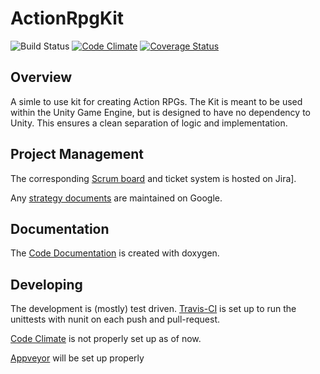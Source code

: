 # ActionRpgKit

![Build Status](https://travis-ci.org/PaulSchweizer/ActionRpgKit.svg?branch=master) [![Code Climate](https://codeclimate.com/github/PaulSchweizer/ActionRpgKit/badges/gpa.svg)](https://codeclimate.com/github/PaulSchweizer/ActionRpgKit) [![Coverage Status](https://coveralls.io/repos/github/PaulSchweizer/ActionRpgKit/badge.svg?branch=master)](https://coveralls.io/github/PaulSchweizer/ActionRpgKit?branch=master)

## Overview
A simle to use kit for creating Action RPGs. The Kit is meant to be used within the Unity Game Engine, but is designed to have no dependency to Unity. This ensures a clean separation of logic and implementation.

## Project Management
The corresponding [Scrum board](https://paulschweizer.atlassian.net/secure/RapidBoard.jspa?projectKey=ARPG&rapidView=4&view=planning.nodetail) and ticket system is hosted on Jira].

Any [strategy documents](https://drive.google.com/open?id=0B_5pqWUPN6WhX29nazlWNjRhN2c) are maintained on Google.

## Documentation
The [Code Documentation](https://paulschweizer.github.io/ActionRpgKit/) is created with doxygen.

## Developing
The development is (mostly) test driven. 
[Travis-CI](https://travis-ci.org/PaulSchweizer/ActionRpgKit/branches) is set up to run the unittests with nunit on each push and pull-request. 

[Code Climate](https://codeclimate.com/github/PaulSchweizer/ActionRpgKit/badges) is not properly set up as of now.

[Appveyor](https://ci.appveyor.com/project/PaulSchweizer/actionrpgkit) will be set up properly
